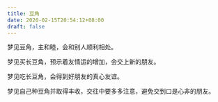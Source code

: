 ```yaml
---
title: 豆角
date: 2020-02-15T20:54:12+08:00
draft: false
---
```


梦见豆角，主和睦，会和别人顺利相处。<br>


梦见买长豆角，预示着友情运的增加，会交上新的朋友。<br>


梦见吃长豆角，会得到好朋友的真心友谊。<br>


梦见自己种豆角并取得丰收，交往中要多多注意，避免交到口是心非的朋友。<br>
